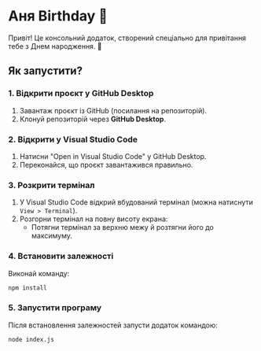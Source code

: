 # Аня Birthday 🎉

Привіт! Це консольний додаток, створений спеціально для привітання тебе з Днем народження. 🥳

## Як запустити?

### 1. Відкрити проєкт у GitHub Desktop
1. Завантаж проєкт із GitHub (посилання на репозиторій).
2. Клонуй репозиторій через **GitHub Desktop**.

### 2. Відкрити у Visual Studio Code
1. Натисни "Open in Visual Studio Code" у GitHub Desktop.
2. Переконайся, що проєкт завантажився правильно.

### 3. Розкрити термінал
1. У Visual Studio Code відкрий вбудований термінал (можна натиснути `View > Terminal`).
2. Розгорни термінал на повну висоту екрана:
   - Потягни термінал за верхню межу й розтягни його до максимуму.

### 4. Встановити залежності
Виконай команду:
```bash
npm install
```

### 5. Запустити програму
Після встановлення залежностей запусти додаток командою:
```bash
node index.js
```
